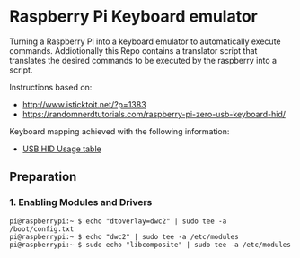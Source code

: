 # Raspberry Pi Keyboard emulator
Turning a Raspberry Pi into a keyboard emulator to automatically execute commands.
Addiotionally this Repo contains a translator script that translates the desired commands to be executed by the raspberry into a script.


Instructions based on:
- http://www.isticktoit.net/?p=1383
- https://randomnerdtutorials.com/raspberry-pi-zero-usb-keyboard-hid/

Keyboard mapping achieved with the following information:
- [USB HID Usage table](https://www.usb.org/sites/default/files/documents/hut1_12v2.pdf)

## Preparation
### 1. Enabling Modules and Drivers
    pi@raspberrypi:~ $ echo "dtoverlay=dwc2" | sudo tee -a /boot/config.txt
    pi@raspberrypi:~ $ echo "dwc2" | sudo tee -a /etc/modules
    pi@raspberrypi:~ $ sudo echo "libcomposite" | sudo tee -a /etc/modules
